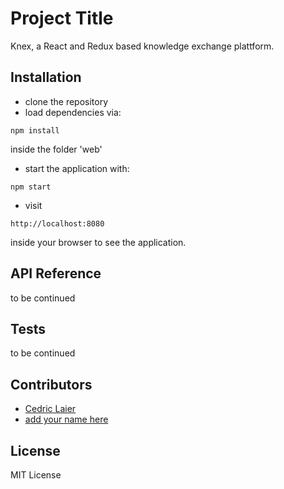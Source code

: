 # Project Title
Knex, a React and Redux based knowledge exchange plattform.

## Installation
- clone the repository
- load dependencies via:

```
npm install
```
inside the folder 'web'

- start the application with:
```
npm start
```
- visit
```
http://localhost:8080
```
inside your browser to see the application.

## API Reference
to be continued

## Tests
to be continued

## Contributors
- [Cedric Laier](https://github.com/Rintel)
- [add your name here](https://github.com)


## License
MIT License
